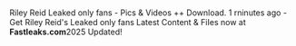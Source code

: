 #
Riley Reid Leaked only fans - Pics & Videos ++ Download. 1 rninutes ago - Get Riley Reid's Leaked only fans Latest Content & FiIes now at **Fastleaks.com**2025 Updated!
